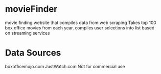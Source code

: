 # movieFinder
movie finding website that compiles data from web scraping 
Takes top 100 box office movies from each year, compiles user selections into list based on streaming services

# Data Sources
boxofficemojo.com 
JustWatch.com
Not for commercial use
